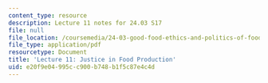 ```yaml
---
content_type: resource
description: Lecture 11 notes for 24.03 S17
file: null
file_location: /coursemedia/24-03-good-food-ethics-and-politics-of-food-spring-2017/e20f9e04995cc900b748b1f5c87e4c4d_MIT24_03S17_lec11.pdf
file_type: application/pdf
resourcetype: Document
title: 'Lecture 11: Justice in Food Production'
uid: e20f9e04-995c-c900-b748-b1f5c87e4c4d
---
```

